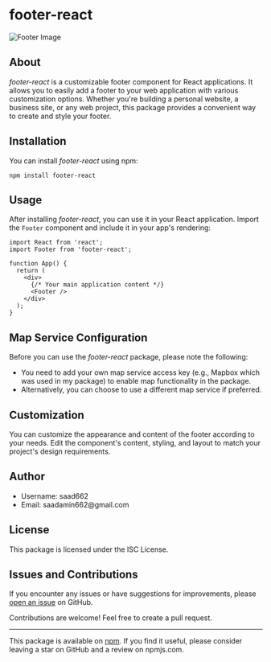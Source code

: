 <h1>footer-react</h1>

<img src="https://i.pinimg.com/originals/06/5c/38/065c38aa3d95a16e8df0709b94bd411a.png" alt="Footer Image">

<h2>About</h2>

<p><em>footer-react</em> is a customizable footer component for React applications. It allows you to easily add a footer to your web application with various customization options. Whether you're building a personal website, a business site, or any web project, this package provides a convenient way to create and style your footer.</p>

<h2>Installation</h2>

<p>You can install <em>footer-react</em> using npm:</p>

<pre><code>npm install footer-react
</code></pre>

<h2>Usage</h2>

<p>After installing <em>footer-react</em>, you can use it in your React application. Import the <code>Footer</code> component and include it in your app's rendering:</p>

<pre><code>import React from 'react';
import Footer from 'footer-react';

function App() {
  return (
    &lt;div&gt;
      {/* Your main application content */}
      &lt;Footer /&gt;
    &lt;/div&gt;
  );
}
</code></pre>

<h2>Map Service Configuration</h2>

<p>Before you can use the <em>footer-react</em> package, please note the following:</p>

<ul>
  <li>You need to add your own map service access key (e.g., Mapbox which was used in my package)  to enable map functionality in the package.</li>
  <li>Alternatively, you can choose to use a different map service if preferred.</li>
</ul>

<h2>Customization</h2>

<p>You can customize the appearance and content of the footer according to your needs. Edit the component's content, styling, and layout to match your project's design requirements.</p>

<h2>Author</h2>

<ul>
  <li>Username: saad662</li>
  <li>Email: saadamin662@gmail.com</li>
</ul>

<h2>License</h2>

<p>This package is licensed under the ISC License.</p>

<h2>Issues and Contributions</h2>

<p>If you encounter any issues or have suggestions for improvements, please <a href="https://github.com/saad662/footer-react/issues">open an issue</a> on GitHub.</p>

<p>Contributions are welcome! Feel free to create a pull request.</p>

<hr>

<p>This package is available on <a href="https://www.npmjs.com/package/footer-react">npm</a>. If you find it useful, please consider leaving a star on GitHub and a review on npmjs.com.</p>